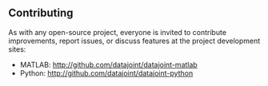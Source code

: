 ## Contributing
As with any open-source project, everyone is invited to contribute improvements, report issues, or discuss features at the project development sites:

* MATLAB: http://github.com/datajoint/datajoint-matlab
* Python: http://github.com/datajoint/datajoint-python

